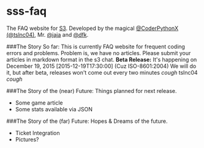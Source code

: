 # sss-faq
The FAQ website for [S3](https://github.com/whitman-colm/sss). Developed by the magical [@CoderPythonX (@tslnc04)](https://github.com/tslnc04), Mr. [@jaja](https://github.com/jajaio) and [@dfk](https://github.com/donovank).

###The Story So far:
This is currently FAQ website for frequent coding errors and problems. Problem is, we have no articles. Please submit your articles in markdown format in the s3 chat.
**Beta Release:** It's happening on December 19, 2015
[2015-12-19T17:30:00] (Cuz ISO-8601:2004) We will do it, but after
beta, releases won't come out every two minutes *cough* tslnc04
*cough*

###The Story of the (near) Future:
Things planned for next release.
* Some game article
* Some stats available via JSON

###The Story of the (far) Future:
Hopes & Dreams of the future.
* Ticket Integration
* Pictures?
